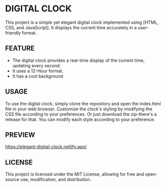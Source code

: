 # DIGITAL CLOCK
This project is a simple yet elegant digital clock implemented using [HTML, CSS, and JavaScript]. It displays the current time accurately in a user-friendly format.

## FEATURE
 * The digital clock provides a real-time display of the current time, updating every second.
 * It uses a 12-Hour format.
 * It has a cool background

## USAGE
To use the digital clock, simply clone the repository and open the index.html file in your web browser. Customize the clock's styling by modifying the CSS file according to your preferences. Or just download the zip-there's a release for that. You can modify each style according to your preference.

## PREVIEW
https://elegant-digital-clock.netlify.app/

## LICENSE
This project is licensed under the MIT License, allowing for free and open-source use, modification, and distribution.

